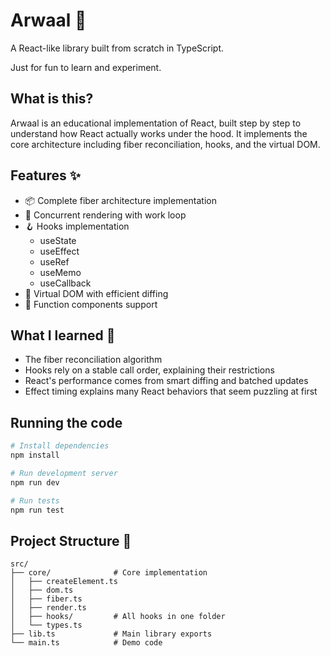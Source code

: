 # Arwaal 🔄

A React-like library built from scratch in TypeScript.

Just for fun to learn and experiment.

## What is this?

Arwaal is an educational implementation of React, built step by step to understand how React actually works under the hood. It implements the core architecture including fiber reconciliation, hooks, and the virtual DOM.

## Features ✨

- 📦 Complete fiber architecture implementation
- 🔄 Concurrent rendering with work loop
- 🪝 Hooks implementation
  - useState
  - useEffect
  - useRef
  - useMemo
  - useCallback
- 🌳 Virtual DOM with efficient diffing
- 🧩 Function components support

## What I learned 🧠

- The fiber reconciliation algorithm
- Hooks rely on a stable call order, explaining their restrictions
- React's performance comes from smart diffing and batched updates
- Effect timing explains many React behaviors that seem puzzling at first

## Running the code

```bash
# Install dependencies
npm install

# Run development server
npm run dev

# Run tests
npm run test
```

## Project Structure 📁

```
src/
├── core/              # Core implementation
│   ├── createElement.ts
│   ├── dom.ts
│   ├── fiber.ts
│   ├── render.ts
│   ├── hooks/         # All hooks in one folder
│   └── types.ts
├── lib.ts             # Main library exports
└── main.ts            # Demo code
```
